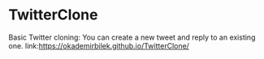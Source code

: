 # TwitterClone
Basic Twitter cloning: You can create a new tweet and reply to an existing one.
link:https://okademirbilek.github.io/TwitterClone/
